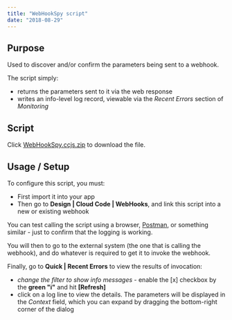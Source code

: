 ```yaml
---
title: "WebHookSpy script"
date: "2018-08-29"
---
```


## Purpose

Used to discover and/or confirm the parameters being sent to a webhook.

The script simply:

- returns the parameters sent to it via the web response
- writes an info-level log record, viewable via the _Recent Errors_ section of _Monitoring_

## Script

Click [WebHookSpy.ccjs.zip](script/WebHookSpy.ccjs.zip) to download the file.

## Usage / Setup

To configure this script, you must:

- First import it into your app
- Then go to **Design | Cloud Code | WebHooks**, and link this script into a new or existing webhook

You can test calling the script using a browser, [Postman](https://www.getpostman.com), or something similar - just to confirm that the logging is working.

You will then to go to the external system (the one that is calling the webhook), and do whatever is required to get it to invoke the webhook.

Finally, go to **Quick | Recent Errors** to view the results of invocation:

- _change the filter to show info messages_ - enable the \[x\] checkbox by the **green "i"** and hit **\[Refresh\]**
- click on a log line to view the details. The parameters will be displayed in the _Context_ field, which you can expand by dragging the bottom-right corner of the dialog
